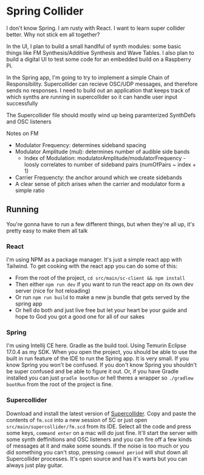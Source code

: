 # Spring Collider
I don't know Spring. I am rusty with React. I want to learn super collider better. Why not stick em all together?

In the UI, I plan to build a small handlful of synth modules: some basic things like FM Synthesis/Additive Synthesis and Wave Tables.
I also plan to build a digital UI to test some code for an embedded build on a Raspberry Pi.

In the Spring app, I'm going to try to implement a simple Chain of Responsibility. Supercollider can recieve OSC/UDP messages, and therefore sends no responses.
I need to build out an application that keeps track of which synths are running in supercollider so it can handle user input successfully

The Supercollider file should mostly wind up being paramterized SynthDefs and OSC listeners

Notes on FM
- Modulator Frequency: determines sideband spacing
- Modulator Amplitude (mul): determines number of audible side bands
  - Index of Modulation: modulatorAmplitude/modulatorFrequency - loosly correlates to number of sideband pairs (numOfPairs ~ index + 1)
- Carrier Frequencty: the anchor around which we create sidebands
- A clear sense of pitch arises when the carrier and modulator form a simple ratio

## Running
You're gonna have to run a few different things, but when they're all up, it's pretty easy to make them all talk

### React
I'm using NPM as a package manager. It's just a simple react app with Tailwind. To get cooking with the react app you can do some of this:
 - From the root of the project, `cd src/main/sc-client && npm install`
 - Then either `npm run dev` if you want to run the react app on its own dev server (nice for hot reloading)
 - Or run `npm run build` to make a new js bundle that gets served by the spring app
 - Or hell do both and just live free but let your heart be your guide and hope to God you got a good one for all of our sakes

 ### Spring
 I'm using Intellij CE here. Gradle as the build tool. Using Temurin Eclipse 17.0.4 as my SDK. When you open the project, you should be able to use the built in run feature of the IDE to run the Spring app. It is very small. If you know Spring you won't be confused. If you don't know Spring you shouldn't be super confused and be able to figure it out. Or, if you have Gradle installed you can just `gradle bootRun` or hell theres a wrapper so `./gradlew bootRun` from the root of the project is fine.

### Supercollider
Download and install the latest version of [Supercollider](https://supercollider.github.io/). Copy and paste the contents of `fm.scd` into a new session of SC or just open `src/main/supercollider/fm.scd` from its IDE. Select all the code and press some keys, `command enter` on a mac will do just fine. It'll start the server with some synth deffinitions and OSC listeners and you can fire off a few kinds of messages at it and make some sounds. If the noise is too much or you did something you can't stop, pressing `command period` will shut down all Supercollider processes. It's open source and has it's warts but you can always just play guitar.